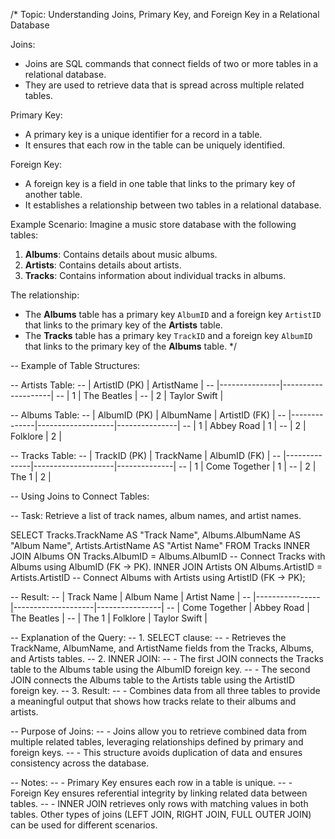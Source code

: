 /*
Topic: Understanding Joins, Primary Key, and Foreign Key in a Relational Database

Joins:
- Joins are SQL commands that connect fields of two or more tables in a relational database.
- They are used to retrieve data that is spread across multiple related tables.

Primary Key:
- A primary key is a unique identifier for a record in a table.
- It ensures that each row in the table can be uniquely identified.

Foreign Key:
- A foreign key is a field in one table that links to the primary key of another table.
- It establishes a relationship between two tables in a relational database.

Example Scenario:
Imagine a music store database with the following tables:
1. **Albums**: Contains details about music albums.
2. **Artists**: Contains details about artists.
3. **Tracks**: Contains information about individual tracks in albums.

The relationship:
- The **Albums** table has a primary key `AlbumID` and a foreign key `ArtistID` that links to the primary key of the **Artists** table.
- The **Tracks** table has a primary key `TrackID` and a foreign key `AlbumID` that links to the primary key of the **Albums** table.
*/

-- Example of Table Structures:

-- Artists Table:
-- | ArtistID (PK) | ArtistName         |
-- |---------------|--------------------|
-- | 1             | The Beatles        |
-- | 2             | Taylor Swift       |

-- Albums Table:
-- | AlbumID (PK) | AlbumName         | ArtistID (FK) |
-- |--------------|-------------------|---------------|
-- | 1            | Abbey Road        | 1             |
-- | 2            | Folklore          | 2             |

-- Tracks Table:
-- | TrackID (PK) | TrackName          | AlbumID (FK) |
-- |--------------|--------------------|--------------|
-- | 1            | Come Together      | 1            |
-- | 2            | The 1              | 2            |

-- Using Joins to Connect Tables:

-- Task: Retrieve a list of track names, album names, and artist names.

SELECT 
    Tracks.TrackName AS "Track Name",
    Albums.AlbumName AS "Album Name",
    Artists.ArtistName AS "Artist Name"
FROM 
    Tracks
INNER JOIN 
    Albums ON Tracks.AlbumID = Albums.AlbumID  -- Connect Tracks with Albums using AlbumID (FK -> PK).
INNER JOIN 
    Artists ON Albums.ArtistID = Artists.ArtistID  -- Connect Albums with Artists using ArtistID (FK -> PK);

-- Result:
-- | Track Name     | Album Name         | Artist Name    |
-- |----------------|--------------------|----------------|
-- | Come Together  | Abbey Road        | The Beatles    |
-- | The 1          | Folklore          | Taylor Swift   |

-- Explanation of the Query:
-- 1. SELECT clause:
--    - Retrieves the TrackName, AlbumName, and ArtistName fields from the Tracks, Albums, and Artists tables.
-- 2. INNER JOIN:
--    - The first JOIN connects the Tracks table to the Albums table using the AlbumID foreign key.
--    - The second JOIN connects the Albums table to the Artists table using the ArtistID foreign key.
-- 3. Result:
--    - Combines data from all three tables to provide a meaningful output that shows how tracks relate to their albums and artists.

-- Purpose of Joins:
-- - Joins allow you to retrieve combined data from multiple related tables, leveraging relationships defined by primary and foreign keys.
-- - This structure avoids duplication of data and ensures consistency across the database.

-- Notes:
-- - Primary Key ensures each row in a table is unique.
-- - Foreign Key ensures referential integrity by linking related data between tables.
-- - INNER JOIN retrieves only rows with matching values in both tables. Other types of joins (LEFT JOIN, RIGHT JOIN, FULL OUTER JOIN) can be used for different scenarios.
